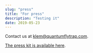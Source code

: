 ```yaml
---
slug: "press"
title: "For press"
description: "Testing it"
date: 2019-05-23
---
```


Contact us at <klem@quantumflytrap.com>.

[The press kit is available here](https://drive.google.com/drive/folders/1WR8E-Ma6XpumzVFbeyWb0AE8XgyZhFb9?usp=sharing).
